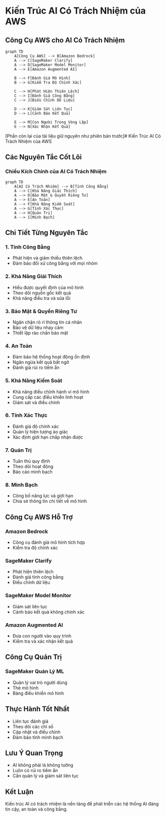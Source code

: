 # Kiến Trúc AI Có Trách Nhiệm của AWS

## Công Cụ AWS cho AI Có Trách Nhiệm

```mermaid
graph TD
    A[Công Cụ AWS] --> B[Amazon Bedrock]
    A --> C[SageMaker Clarify]
    A --> D[SageMaker Model Monitor]
    A --> E[Amazon Augmented AI]
    
    B --> F[Đánh Giá Mô Hình]
    B --> G[Kiểm Tra Độ Chính Xác]
    
    C --> H[Phát Hiện Thiên Lệch]
    C --> I[Đánh Giá Công Bằng]
    C --> J[Điều Chỉnh Dữ Liệu]
    
    D --> K[Giám Sát Liên Tục]
    D --> L[Cảnh Báo Kết Quả]
    
    E --> M[Con Người Trong Vòng Lặp]
    E --> N[Xác Nhận Kết Quả]
```

[Phần còn lại của tài liệu giữ nguyên như phiên bản trước]# Kiến Trúc AI Có Trách Nhiệm của AWS

## Các Nguyên Tắc Cốt Lõi

### Chiều Kích Chính của AI Có Trách Nhiệm

```mermaid
graph TD
    A[AI Có Trách Nhiệm] --> B[Tính Công Bằng]
    A --> C[Khả Năng Giải Thích]
    A --> D[Bảo Mật & Quyền Riêng Tư]
    A --> E[An Toàn]
    A --> F[Khả Năng Kiểm Soát]
    A --> G[Tính Xác Thực]
    A --> H[Quản Trị]
    A --> I[Minh Bạch]
```

## Chi Tiết Từng Nguyên Tắc

### 1. Tính Công Bằng
- Phát hiện và giảm thiểu thiên lệch
- Đảm bảo đối xử công bằng với mọi nhóm

### 2. Khả Năng Giải Thích
- Hiểu được quyết định của mô hình
- Theo dõi nguồn gốc kết quả
- Khả năng điều tra và sửa lỗi

### 3. Bảo Mật & Quyền Riêng Tư
- Ngăn chặn rò rỉ thông tin cá nhân
- Bảo vệ dữ liệu nhạy cảm
- Thiết lập rào chắn bảo mật

### 4. An Toàn
- Đảm bảo hệ thống hoạt động ổn định
- Ngăn ngừa kết quả bất ngờ
- Đánh giá rủi ro tiềm ẩn

### 5. Khả Năng Kiểm Soát
- Khả năng điều chỉnh hành vi mô hình
- Cung cấp các điều khiển linh hoạt
- Giám sát và điều chỉnh

### 6. Tính Xác Thực
- Đánh giá độ chính xác
- Quản lý hiện tượng ảo giác
- Xác định giới hạn chấp nhận được

### 7. Quản Trị
- Tuân thủ quy định
- Theo dõi hoạt động
- Báo cáo minh bạch

### 8. Minh Bạch
- Công bố năng lực và giới hạn
- Chia sẻ thông tin chi tiết về mô hình

## Công Cụ AWS Hỗ Trợ

### Amazon Bedrock
- Công cụ đánh giá mô hình tích hợp
- Kiểm tra độ chính xác

### SageMaker Clarify
- Phát hiện thiên lệch
- Đánh giá tính công bằng
- Điều chỉnh dữ liệu

### SageMaker Model Monitor
- Giám sát liên tục
- Cảnh báo kết quả không chính xác

### Amazon Augmented AI
- Đưa con người vào quy trình
- Kiểm tra và xác nhận kết quả

## Công Cụ Quản Trị

### SageMaker Quản Lý ML
- Quản lý vai trò người dùng
- Thẻ mô hình
- Bảng điều khiển mô hình

## Thực Hành Tốt Nhất

- Liên tục đánh giá
- Theo dõi các chỉ số
- Cập nhật và điều chỉnh
- Đảm bảo tính minh bạch

## Lưu Ý Quan Trọng
- AI không phải là không tưởng
- Luôn có rủi ro tiềm ẩn
- Cần quản lý và giám sát liên tục

## Kết Luận

Kiến trúc AI có trách nhiệm là nền tảng để phát triển các hệ thống AI đáng tin cậy, an toàn và công bằng.